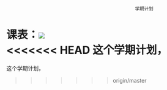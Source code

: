                                                    学期计划
课表：![](/pic/课表.jpg)                                                   
<<<<<<< HEAD
 这个学期计划，
=======
 这个学期计划，
>>>>>>> origin/master
